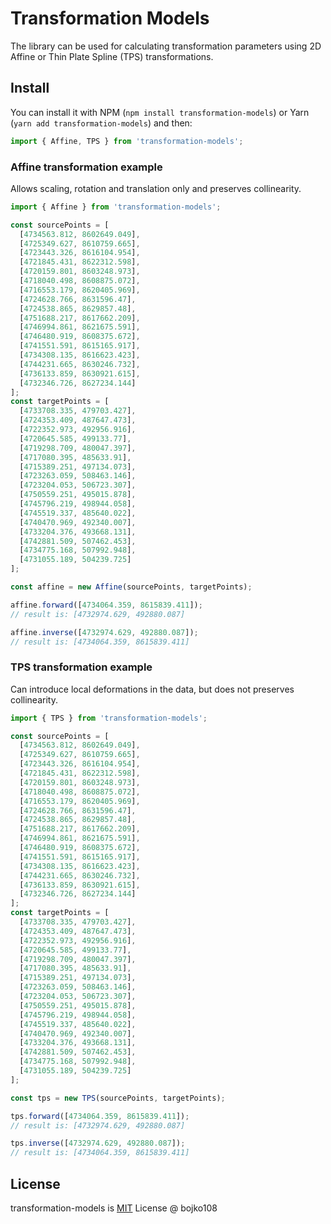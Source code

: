 # Transformation Models

The library can be used for calculating transformation parameters using 2D Affine or Thin Plate Spline (TPS) transformations.

## Install

You can install it with NPM (`npm install transformation-models`) or Yarn (`yarn add transformation-models`) and then:

```js
import { Affine, TPS } from 'transformation-models';
```

### Affine transformation example

Allows scaling, rotation and translation only and preserves collinearity.

```js
import { Affine } from 'transformation-models';

const sourcePoints = [
  [4734563.812, 8602649.049],
  [4725349.627, 8610759.665],
  [4723443.326, 8616104.954],
  [4721845.431, 8622312.598],
  [4720159.801, 8603248.973],
  [4718040.498, 8608875.072],
  [4716553.179, 8620405.969],
  [4724628.766, 8631596.47],
  [4724538.865, 8629857.48],
  [4751688.217, 8617662.209],
  [4746994.861, 8621675.591],
  [4746480.919, 8608375.672],
  [4741551.591, 8615165.917],
  [4734308.135, 8616623.423],
  [4744231.665, 8630246.732],
  [4736133.859, 8630921.615],
  [4732346.726, 8627234.144]
];
const targetPoints = [
  [4733708.335, 479703.427],
  [4724353.409, 487647.473],
  [4722352.973, 492956.916],
  [4720645.585, 499133.77],
  [4719298.709, 480047.397],
  [4717080.395, 485633.91],
  [4715389.251, 497134.073],
  [4723263.059, 508463.146],
  [4723204.053, 506723.307],
  [4750559.251, 495015.878],
  [4745796.219, 498944.058],
  [4745519.337, 485640.022],
  [4740470.969, 492340.007],
  [4733204.376, 493668.131],
  [4742881.509, 507462.453],
  [4734775.168, 507992.948],
  [4731055.189, 504239.725]
];

const affine = new Affine(sourcePoints, targetPoints);

affine.forward([4734064.359, 8615839.411]);
// result is: [4732974.629, 492880.087]

affine.inverse([4732974.629, 492880.087]);
// result is: [4734064.359, 8615839.411]
```

### TPS transformation example

Can introduce local deformations in the data, but does not preserves collinearity.

```js
import { TPS } from 'transformation-models';

const sourcePoints = [
  [4734563.812, 8602649.049],
  [4725349.627, 8610759.665],
  [4723443.326, 8616104.954],
  [4721845.431, 8622312.598],
  [4720159.801, 8603248.973],
  [4718040.498, 8608875.072],
  [4716553.179, 8620405.969],
  [4724628.766, 8631596.47],
  [4724538.865, 8629857.48],
  [4751688.217, 8617662.209],
  [4746994.861, 8621675.591],
  [4746480.919, 8608375.672],
  [4741551.591, 8615165.917],
  [4734308.135, 8616623.423],
  [4744231.665, 8630246.732],
  [4736133.859, 8630921.615],
  [4732346.726, 8627234.144]
];
const targetPoints = [
  [4733708.335, 479703.427],
  [4724353.409, 487647.473],
  [4722352.973, 492956.916],
  [4720645.585, 499133.77],
  [4719298.709, 480047.397],
  [4717080.395, 485633.91],
  [4715389.251, 497134.073],
  [4723263.059, 508463.146],
  [4723204.053, 506723.307],
  [4750559.251, 495015.878],
  [4745796.219, 498944.058],
  [4745519.337, 485640.022],
  [4740470.969, 492340.007],
  [4733204.376, 493668.131],
  [4742881.509, 507462.453],
  [4734775.168, 507992.948],
  [4731055.189, 504239.725]
];

const tps = new TPS(sourcePoints, targetPoints);

tps.forward([4734064.359, 8615839.411]);
// result is: [4732974.629, 492880.087]

tps.inverse([4732974.629, 492880.087]);
// result is: [4734064.359, 8615839.411]
```

## License

transformation-models is [MIT](https://github.com/bojko108/transformation-models/tree/master/LICENSE) License @ bojko108
